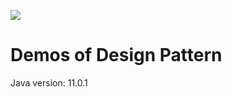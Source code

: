 ![](https://github.com/mali-tian/design-pattern-demo/workflows/Unit%20Test/badge.svg)

# Demos of Design Pattern

Java version: 11.0.1


